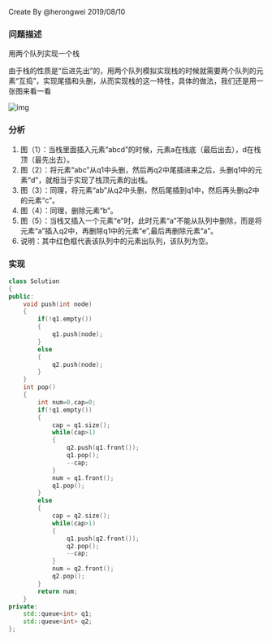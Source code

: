 Create By @herongwei 2019/08/10

### **问题描述**

用两个队列实现一个栈

由于栈的性质是“后进先出”的，用两个队列模拟实现栈的时候就需要两个队列的元素“互捣”，实现尾插和头删，从而实现栈的这一特性，具体的做法，我们还是用一张图来看一看

![img](https://i.loli.net/2018/09/09/5b94db36f15ee.png)

### **分析**

1. 图（1）：当栈里面插入元素“abcd”的时候，元素a在栈底（最后出去），d在栈顶（最先出去）。
2. 图（2）：将元素“abc”从q1中头删，然后再q2中尾插进来之后，头删q1中的元素“d”，就相当于实现了栈顶元素的出栈。
3. 图（3）：同理，将元素“ab”从q2中头删，然后尾插到q1中，然后再头删q2中的元素“c”。
4. 图（4）：同理，删除元素“b”。
5. 图（5）：当栈又插入一个元素“e”时，此时元素“a”不能从队列中删除，而是将元素“a”插入q2中，再删除q1中的元素“e”,最后再删除元素“a”。
6. 说明：其中红色框代表该队列中的元素出队列，该队列为空。

### 实现

```c++
class Solution
{
public:
    void push(int node)
    {
        if(!q1.empty())
        {
            q1.push(node);
        }
        else
        {
            q2.push(node);
        }
    }
    int pop()
    {
        int num=0,cap=0;
        if(!q1.empty())
        {
            cap = q1.size();
            while(cap>1)
            {
                q2.push(q1.front());
                q1.pop();
                --cap;
            }
            num = q1.front();
            q1.pop();
        }
        else
        {
            cap = q2.size();
            while(cap>1)
            {
                q1.push(q2.front());
                q2.pop();
                --cap;
            }
            num = q2.front();
            q2.pop();
        }
        return num;
    }
private:
    std::queue<int> q1;
    std::queue<int> q2;
};
```

